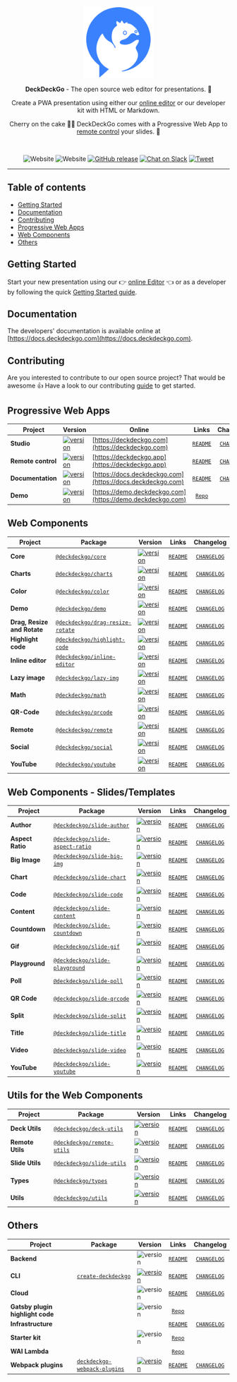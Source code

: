 <div align="center">
  <a href="https://deckdeckgo.com"><img src="studio/src/assets/img/deckdeckgo-logo.svg" alt="DeckDeckGo logo" height="160"></a>
  
  <br/>
  
  <p><strong>DeckDeckGo</strong> - The open source web editor for presentations. 🚀</p>
  
  <p>Create a PWA presentation using either our <a href="https://deckdeckgo.com">online editor</a> or our developer kit with HTML or Markdown.</p>
  
  <p>Cherry on the cake 🍒🎂 DeckDeckGo comes with a Progressive Web App to <a href="https://deckdeckgo.app">remote control</a> your slides. 📱</p>
  
  <br/>
  
  ![Website](https://img.shields.io/website?label=Editor&url=https%3A%2F%2Fdeckdeckgo.com)
  ![Website](https://img.shields.io/website?label=Remotre%20control&url=https%3A%2F%2Fdeckdeckgo.app)
  [![GitHub release](https://img.shields.io/github/release/deckgo/deckdeckgo/all?logo=GitHub)](https://github.com/deckgo/deckdeckgo/releases/latest)
  [![Chat on Slack](https://img.shields.io/badge/chat-Slack-EBB424?logo=Slack)](https://join.slack.com/t/deckdeckgo/shared_invite/enQtNzM0NjMwOTc3NTI0LTBlNmFhODNhYmRkMWUxZmU4ZTQ2MDJiNjlmYWZiODNjMDU5OGRjYThlZmZjMTc5YmQ3MzUzMDlhMzk0ZDgzMDY)
  [![Tweet](https://img.shields.io/twitter/url?url=https%3A%2F%2Fdeckdeckgo.com)](https://twitter.com/intent/tweet?url=https%3A%2F%2Fdeckdeckgo.com&text=DeckDeckGo%20-%20The%20web%20open%20source%20editor%20for%20presentations%20%F0%9F%9A%80%20%40deckdeckgo)
</div>

---

## Table of contents

- [Getting Started](#getting-started)
- [Documentation](#documentation)
- [Contributing](#contributing)
- [Progressive Web Apps](#progressive-web-apps)
- [Web Components](#web-components)
- [Others](#others)

## Getting Started

Start your new presentation using our 👉 [online Editor](https://deckdeckgo.com) 👈 or as a developer by following the quick [Getting Started guide](https://docs.deckdeckgo.com/docs).

## Documentation

The developers' documentation is available online at [https://docs.deckdeckgo.com](https://docs.deckdeckgo.com).

## Contributing

Are you interested to contribute to our open source project? That would be awesome 👍 Have a look to our contributing [guide](CONTRIBUTING.md) to get started.

## Progressive Web Apps

| Project            | Version                                                                                                                       | Online                                                     |                        Links                         |             Changelog              |
| ------------------ | ----------------------------------------------------------------------------------------------------------------------------- | ---------------------------------------------------------- | :--------------------------------------------------: | :--------------------------------: |
| **Studio**         | [![version](https://img.shields.io/static/v1.svg?label=production&message=v2.0.0&color=success)](https://deckdeckgo.com)      | [https://deckdeckgo.com](https://deckdeckgo.com)           |             [`README`](studio/README.md)             | [`CHANGELOG`](studio/CHANGELOG.md) |
| **Remote control** | [![version](https://img.shields.io/static/v1.svg?label=production&message=v1.6.0&color=success)](https://deckdeckgo.app)      | [https://deckdeckgo.app](https://deckdeckgo.app)           |             [`README`](remote/README.md)             | [`CHANGELOG`](remote/CHANGELOG.md) |
| **Documentation**  | [![version](https://img.shields.io/static/v1.svg?label=production&message=v1.7.1&color=success)](https://docs.deckdeckgo.com) | [https://docs.deckdeckgo.com](https://docs.deckdeckgo.com) |              [`README`](docs/README.md)              |  [`CHANGELOG`](docs/CHANGELOG.md)  |
| **Demo**           | [![version](https://img.shields.io/static/v1.svg?label=production&message=v2.4.1&color=success)](https://demo.deckdeckgo.com) | [https://demo.deckdeckgo.com](https://demo.deckdeckgo.com) | [`Repo`](https://github.com/deckgo/deckdeckgo-demo/) |                                    |

## Web Components

| Project                     | Package                                                                                          | Version                                                                                                                                                          |                         Links                          |                          Changelog                           |
| --------------------------- | ------------------------------------------------------------------------------------------------ | ---------------------------------------------------------------------------------------------------------------------------------------------------------------- | :----------------------------------------------------: | :----------------------------------------------------------: |
| **Core**                    | [`@deckdeckgo/core`](https://www.npmjs.com/package/@deckdeckgo/core)                             | [![version](https://img.shields.io/npm/v/@deckdeckgo/core/latest.svg?color=success)](https://www.npmjs.com/package/@deckdeckgo/core)                             |        [`README`](webcomponents/core/README.md)        |        [`CHANGELOG`](webcomponents/core/CHANGELOG.md)        |
| **Charts**                  | [`@deckdeckgo/charts`](https://www.npmjs.com/package/@deckdeckgo/charts)                         | [![version](https://img.shields.io/npm/v/@deckdeckgo/charts/latest.svg?color=success)](https://www.npmjs.com/package/@deckdeckgo/charts)                         |       [`README`](webcomponents/charts/README.md)       |       [`CHANGELOG`](webcomponents/charts/CHANGELOG.md)       |
| **Color**                   | [`@deckdeckgo/color`](https://www.npmjs.com/package/@deckdeckgo/color)                           | [![version](https://img.shields.io/npm/v/@deckdeckgo/color/latest.svg?color=success)](https://www.npmjs.com/package/@deckdeckgo/color)                           |       [`README`](webcomponents/color/README.md)        |       [`CHANGELOG`](webcomponents/color/CHANGELOG.md)        |
| **Demo**                    | [`@deckdeckgo/demo`](https://www.npmjs.com/package/@deckdeckgo/demo)                             | [![version](https://img.shields.io/npm/v/@deckdeckgo/demo/latest.svg?color=success)](https://www.npmjs.com/package/@deckdeckgo/demo)                             |        [`README`](webcomponents/demo/README.md)        |        [`CHANGELOG`](webcomponents/demo/CHANGELOG.md)        |
| **Drag, Resize and Rotate** | [`@deckdeckgo/drag-resize-rotate`](https://www.npmjs.com/package/@deckdeckgo/drag-resize-rotate) | [![version](https://img.shields.io/npm/v/@deckdeckgo/drag-resize-rotate/latest.svg?color=success)](https://www.npmjs.com/package/@deckdeckgo/drag-resize-rotate) | [`README`](webcomponents/drag-resize-rotate/README.md) | [`CHANGELOG`](webcomponents/drag-resize-rotate/CHANGELOG.md) |
| **Highlight code**          | [`@deckdeckgo/highlight-code`](https://www.npmjs.com/package/@deckdeckgo/highlight-code)         | [![version](https://img.shields.io/npm/v/@deckdeckgo/highlight-code/latest.svg?color=success)](https://www.npmjs.com/package/@deckdeckgo/highlight-code)         |   [`README`](webcomponents/highlight-code/README.md)   |   [`CHANGELOG`](webcomponents/highlight-code/CHANGELOG.md)   |
| **Inline editor**           | [`@deckdeckgo/inline-editor`](https://www.npmjs.com/package/@deckdeckgo/inline-editor)           | [![version](https://img.shields.io/npm/v/@deckdeckgo/inline-editor/latest.svg?color=success)](https://www.npmjs.com/package/@deckdeckgo/inline-editor)           |   [`README`](webcomponents/inline-editor/README.md)    |   [`CHANGELOG`](webcomponents/inline-editor/CHANGELOG.md)    |
| **Lazy image**              | [`@deckdeckgo/lazy-img`](https://www.npmjs.com/package/@deckdeckgo/lazy-img)                     | [![version](https://img.shields.io/npm/v/@deckdeckgo/lazy-img/latest.svg?color=success)](https://www.npmjs.com/package/@deckdeckgo/lazy-img)                     |      [`README`](webcomponents/lazy-img/README.md)      |      [`CHANGELOG`](webcomponents/lazy-img/CHANGELOG.md)      |
| **Math**                    | [`@deckdeckgo/math`](https://www.npmjs.com/package/@deckdeckgo/math)                             | [![version](https://img.shields.io/npm/v/@deckdeckgo/math/latest.svg?color=success)](https://www.npmjs.com/package/@deckdeckgo/math)                             |        [`README`](webcomponents/math/README.md)        |        [`CHANGELOG`](webcomponents/math/CHANGELOG.md)        |
| **QR-Code**                 | [`@deckdeckgo/qrcode`](https://www.npmjs.com/package/@deckdeckgo/qrcode)                         | [![version](https://img.shields.io/npm/v/@deckdeckgo/qrcode/latest.svg?color=success)](https://www.npmjs.com/package/@deckdeckgo/qrcode)                         |       [`README`](webcomponents/qrcode/README.md)       |       [`CHANGELOG`](webcomponents/qrcode/CHANGELOG.md)       |
| **Remote**                  | [`@deckdeckgo/remote`](https://www.npmjs.com/package/@deckdeckgo/remote)                         | [![version](https://img.shields.io/npm/v/@deckdeckgo/remote/latest.svg?color=success)](https://www.npmjs.com/package/@deckdeckgo/remote)                         |       [`README`](webcomponents/remote/README.md)       |       [`CHANGELOG`](webcomponents/remote/CHANGELOG.md)       |
| **Social**                  | [`@deckdeckgo/social`](https://www.npmjs.com/package/@deckdeckgo/social)                         | [![version](https://img.shields.io/npm/v/@deckdeckgo/social/latest.svg?color=success)](https://www.npmjs.com/package/@deckdeckgo/social)                         |       [`README`](webcomponents/social/README.md)       |       [`CHANGELOG`](webcomponents/social/CHANGELOG.md)       |
| **YouTube**                 | [`@deckdeckgo/youtube`](https://www.npmjs.com/package/@deckdeckgo/youtube)                       | [![version](https://img.shields.io/npm/v/@deckdeckgo/youtube/latest.svg?color=success)](https://www.npmjs.com/package/@deckdeckgo/youtube)                       |      [`README`](webcomponents/youtube/README.md)       |      [`CHANGELOG`](webcomponents/youtube/CHANGELOG.md)       |

## Web Components - Slides/Templates

| Project          | Package                                                                                          | Version                                                                                                                                                          |                          Links                          |                           Changelog                           |
| ---------------- | ------------------------------------------------------------------------------------------------ | ---------------------------------------------------------------------------------------------------------------------------------------------------------------- | :-----------------------------------------------------: | :-----------------------------------------------------------: |
| **Author**       | [`@deckdeckgo/slide-author`](https://www.npmjs.com/package/@deckdeckgo/slide-author)             | [![version](https://img.shields.io/npm/v/@deckdeckgo/slide-author/latest.svg?color=success)](https://www.npmjs.com/package/@deckdeckgo/slide-author)             |    [`README`](webcomponents/slides/author/README.md)    |    [`CHANGELOG`](webcomponents/slides/author/CHANGELOG.md)    |
| **Aspect Ratio** | [`@deckdeckgo/slide-aspect-ratio`](https://www.npmjs.com/package/@deckdeckgo/slide-aspect-ratio) | [![version](https://img.shields.io/npm/v/@deckdeckgo/slide-aspect-ratio/latest.svg?color=success)](https://www.npmjs.com/package/@deckdeckgo/slide-aspect-ratio) | [`README`](webcomponents/slides/aspect-ratio/README.md) | [`CHANGELOG`](webcomponents/slides/aspect-ratio/CHANGELOG.md) |
| **Big Image**    | [`@deckdeckgo/slide-big-img`](https://www.npmjs.com/package/@deckdeckgo/slide-big-img)           | [![version](https://img.shields.io/npm/v/@deckdeckgo/slide-big-img/latest.svg?color=success)](https://www.npmjs.com/package/@deckdeckgo/slide-big-img)           |   [`README`](webcomponents/slides/big-img/README.md)    |   [`CHANGELOG`](webcomponents/slides/big-img/CHANGELOG.md)    |
| **Chart**        | [`@deckdeckgo/slide-chart`](https://www.npmjs.com/package/@deckdeckgo/slide-chart)               | [![version](https://img.shields.io/npm/v/@deckdeckgo/slide-chart/latest.svg?color=success)](https://www.npmjs.com/package/@deckdeckgo/slide-chart)               |    [`README`](webcomponents/slides/chart/README.md)     |    [`CHANGELOG`](webcomponents/slides/chart/CHANGELOG.md)     |
| **Code**         | [`@deckdeckgo/slide-code`](https://www.npmjs.com/package/@deckdeckgo/slide-code)                 | [![version](https://img.shields.io/npm/v/@deckdeckgo/slide-code/latest.svg?color=success)](https://www.npmjs.com/package/@deckdeckgo/slide-code)                 |     [`README`](webcomponents/slides/code/README.md)     |     [`CHANGELOG`](webcomponents/slides/code/CHANGELOG.md)     |
| **Content**      | [`@deckdeckgo/slide-content`](https://www.npmjs.com/package/@deckdeckgo/slide-content)           | [![version](https://img.shields.io/npm/v/@deckdeckgo/slide-content/latest.svg?color=success)](https://www.npmjs.com/package/@deckdeckgo/slide-content)           |   [`README`](webcomponents/slides/content/README.md)    |   [`CHANGELOG`](webcomponents/slides/content/CHANGELOG.md)    |
| **Countdown**    | [`@deckdeckgo/slide-countdown`](https://www.npmjs.com/package/@deckdeckgo/slide-countdown)       | [![version](https://img.shields.io/npm/v/@deckdeckgo/slide-countdown/latest.svg?color=success)](https://www.npmjs.com/package/@deckdeckgo/slide-countdown)       |  [`README`](webcomponents/slides/countdown/README.md)   |  [`CHANGELOG`](webcomponents/slides/countdown/CHANGELOG.md)   |
| **Gif**          | [`@deckdeckgo/slide-gif`](https://www.npmjs.com/package/@deckdeckgo/slide-gif)                   | [![version](https://img.shields.io/npm/v/@deckdeckgo/slide-gif/latest.svg?color=success)](https://www.npmjs.com/package/@deckdeckgo/slide-gif)                   |     [`README`](webcomponents/slides/gif/README.md)      |     [`CHANGELOG`](webcomponents/slides/gif/CHANGELOG.md)      |
| **Playground**   | [`@deckdeckgo/slide-playground`](https://www.npmjs.com/package/@deckdeckgo/slide-playground)     | [![version](https://img.shields.io/npm/v/@deckdeckgo/slide-playground/latest.svg?color=success)](https://www.npmjs.com/package/@deckdeckgo/slide-playground)     |  [`README`](webcomponents/slides/playground/README.md)  |  [`CHANGELOG`](webcomponents/slides/playground/CHANGELOG.md)  |
| **Poll**         | [`@deckdeckgo/slide-poll`](https://www.npmjs.com/package/@deckdeckgo/slide-poll)                 | [![version](https://img.shields.io/npm/v/@deckdeckgo/slide-poll/latest.svg?color=success)](https://www.npmjs.com/package/@deckdeckgo/slide-poll)                 |     [`README`](webcomponents/slides/poll/README.md)     |     [`CHANGELOG`](webcomponents/slides/poll/CHANGELOG.md)     |
| **QR Code**      | [`@deckdeckgo/slide-qrcode`](https://www.npmjs.com/package/@deckdeckgo/slide-qrcode)             | [![version](https://img.shields.io/npm/v/@deckdeckgo/slide-qrcode/latest.svg?color=success)](https://www.npmjs.com/package/@deckdeckgo/slide-qrcode)             |    [`README`](webcomponents/slides/qrcode/README.md)    |    [`CHANGELOG`](webcomponents/slides/qrcode/CHANGELOG.md)    |
| **Split**        | [`@deckdeckgo/slide-split`](https://www.npmjs.com/package/@deckdeckgo/slide-split)               | [![version](https://img.shields.io/npm/v/@deckdeckgo/slide-split/latest.svg?color=success)](https://www.npmjs.com/package/@deckdeckgo/slide-split)               |    [`README`](webcomponents/slides/split/README.md)     |    [`CHANGELOG`](webcomponents/slides/split/CHANGELOG.md)     |
| **Title**        | [`@deckdeckgo/slide-title`](https://www.npmjs.com/package/@deckdeckgo/slide-title)               | [![version](https://img.shields.io/npm/v/@deckdeckgo/slide-title/latest.svg?color=success)](https://www.npmjs.com/package/@deckdeckgo/slide-title)               |    [`README`](webcomponents/slides/title/README.md)     |    [`CHANGELOG`](webcomponents/slides/title/CHANGELOG.md)     |
| **Video**        | [`@deckdeckgo/slide-video`](https://www.npmjs.com/package/@deckdeckgo/slide-video)               | [![version](https://img.shields.io/npm/v/@deckdeckgo/slide-video/latest.svg?color=success)](https://www.npmjs.com/package/@deckdeckgo/slide-video)               |    [`README`](webcomponents/slides/video/README.md)     |    [`CHANGELOG`](webcomponents/slides/video/CHANGELOG.md)     |
| **YouTube**      | [`@deckdeckgo/slide-youtube`](https://www.npmjs.com/package/@deckdeckgo/slide-youtube)           | [![version](https://img.shields.io/npm/v/@deckdeckgo/slide-youtube/latest.svg?color=success)](https://www.npmjs.com/package/@deckdeckgo/slide-youtube)           |   [`README`](webcomponents/slides/youtube/README.md)    |   [`CHANGELOG`](webcomponents/slides/youtube/CHANGELOG.md)    |

## Utils for the Web Components

| Project          | Package                                                                              | Version                                                                                                                                              |               Links                |                Changelog                 |
| ---------------- | ------------------------------------------------------------------------------------ | ---------------------------------------------------------------------------------------------------------------------------------------------------- | :--------------------------------: | :--------------------------------------: |
| **Deck Utils**   | [`@deckdeckgo/deck-utils`](https://www.npmjs.com/package/@deckdeckgo/deck-utils)     | [![version](https://img.shields.io/npm/v/@deckdeckgo/deck-utils/latest.svg?color=success)](https://www.npmjs.com/package/@deckdeckgo/deck-utils)     |  [`README`](utils/deck/README.md)  |  [`CHANGELOG`](utils/deck/CHANGELOG.md)  |
| **Remote Utils** | [`@deckdeckgo/remote-utils`](https://www.npmjs.com/package/@deckdeckgo/remote-utils) | [![version](https://img.shields.io/npm/v/@deckdeckgo/remote-utils/latest.svg?color=success)](https://www.npmjs.com/package/@deckdeckgo/remote-utils) | [`README`](utils/remote/README.md) | [`CHANGELOG`](utils/remote/CHANGELOG.md) |
| **Slide Utils**  | [`@deckdeckgo/slide-utils`](https://www.npmjs.com/package/@deckdeckgo/slide-utils)   | [![version](https://img.shields.io/npm/v/@deckdeckgo/slide-utils/latest.svg?color=success)](https://www.npmjs.com/package/@deckdeckgo/slide-utils)   | [`README`](utils/slide/README.md)  | [`CHANGELOG`](utils/slide/CHANGELOG.md)  |
| **Types**        | [`@deckdeckgo/types`](https://www.npmjs.com/package/@deckdeckgo/types)               | [![version](https://img.shields.io/npm/v/@deckdeckgo/types/latest.svg?color=success)](https://www.npmjs.com/package/@deckdeckgo/types)               | [`README`](utils/types/README.md)  | [`CHANGELOG`](utils/types/CHANGELOG.md)  |
| **Utils**        | [`@deckdeckgo/utils`](https://www.npmjs.com/package/@deckdeckgo/utils)               | [![version](https://img.shields.io/npm/v/@deckdeckgo/utils/latest.svg?color=success)](https://www.npmjs.com/package/@deckdeckgo/utils)               | [`README`](utils/utils/README.md)  | [`CHANGELOG`](utils/utils/CHANGELOG.md)  |

## Others

| Project                          | Package                                                                                  | Version                                                                                                                                                  |                               Links                               |              Changelog              |
| -------------------------------- | ---------------------------------------------------------------------------------------- | -------------------------------------------------------------------------------------------------------------------------------------------------------- | :---------------------------------------------------------------: | :---------------------------------: |
| **Backend**                      |                                                                                          | ![version](https://img.shields.io/static/v1.svg?label=version&message=v2.0.0&color=success)                                                              |                   [`README`](backend/README.md)                   | [`CHANGELOG`](backend/CHANGELOG.md) |
| **CLI**                          | [`create-deckdeckgo`](https://www.npmjs.com/package/create-deckdeckgo)                   | [![version](https://img.shields.io/npm/v/create-deckdeckgo/latest.svg?color=success)](https://www.npmjs.com/package/create-deckdeckgo)                   |                     [`README`](cli/README.md)                     |   [`CHANGELOG`](cli/CHANGELOG.md)   |
| **Cloud**                        |                                                                                          | ![version](https://img.shields.io/static/v1.svg?label=production&message=v1.1.1&color=success)                                                           |                    [`README`](cloud/README.md)                    |  [`CHANGELOG`](cloud/CHANGELOG.md)  |
| **Gatsby plugin highlight code** |                                                                                          | ![version](https://img.shields.io/static/v1.svg?label=version&message=v1.4.4&color=success)                                                              | [`Repo`](https://github.com/deckgo/gatsby-remark-highlight-code/) |
| **Infrastructure**               |                                                                                          |                                                                                                                                                          |                    [`README`](infra/README.md)                    |  [`CHANGELOG`](infra/CHANGELOG.md)  |
| **Starter kit**                  |                                                                                          | ![version](https://img.shields.io/static/v1.svg?label=version&message=v2.6.3&color=success)                                                              |      [`Repo`](http://github.com/deckgo/deckdeckgo-starter/)       |
| **WAI Lambda**                   |                                                                                          |                                                                                                                                                          |          [`Repo`](https://github.com/deckgo/wai-lambda)           |
| **Webpack plugins**              | [`deckdeckgo-webpack-plugins`](https://www.npmjs.com/package/deckdeckgo-webpack-plugins) | [![version](https://img.shields.io/npm/v/deckdeckgo-webpack-plugins/latest.svg?color=success)](https://www.npmjs.com/package/deckdeckgo-webpack-plugins) |                   [`README`](webpack/README.md)                   | [`CHANGELOG`](webpack/CHANGELOG.md) |

[deckdeckgo]: https://deckdeckgo.com
